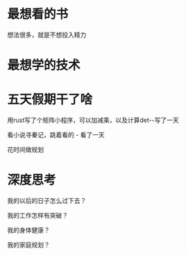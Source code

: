 # 最想看的书

想法很多，就是不想投入精力

# 最想学的技术



# 五天假期干了啥

用rust写了个矩阵小程序，可以加减乘，以及计算det--写了一天

看小说寻秦记，跳着看的 - 看了一天

花时间做规划

# 深度思考

我的以后的日子怎么过下去？

我的工作怎样有突破？

我的身体健康？

我的家庭规划？

